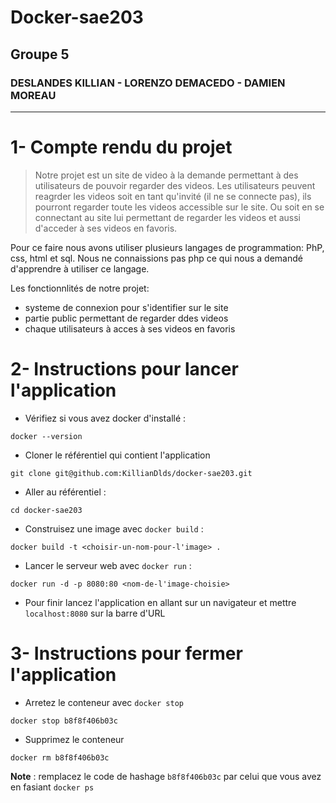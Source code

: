 # Docker-sae203
## Groupe 5
### DESLANDES KILLIAN - LORENZO DEMACEDO - DAMIEN MOREAU
------------------------------------------------------

# 1- Compte rendu du projet 

> Notre projet est un site de video à la demande permettant à des utilisateurs de pouvoir regarder des videos. Les utilisateurs peuvent reagrder les videos soit en tant qu'invité (il ne se connecte pas), ils pourront regarder toute les videos accessible sur le site. Ou soit en se connectant au site lui permettant de regarder les videos et aussi d'acceder à ses videos en favoris.

Pour ce faire nous avons utiliser plusieurs langages de programmation: PhP, css, html et sql.
Nous ne connaissions pas php ce qui nous a demandé d'apprendre à utiliser ce langage.

Les fonctionnlités de notre projet:
- systeme de connexion pour s'identifier sur le site
- partie public permettant de regarder ddes videos
- chaque utilisateurs à acces à ses videos en favoris 


# 2- Instructions pour lancer l'application

- Vérifiez si vous avez docker d'installé :

```shell
docker --version
```

- Cloner le référentiel qui contient l'application

```shell
git clone git@github.com:KillianDlds/docker-sae203.git
```

- Aller au référentiel :

```shell
cd docker-sae203
```

- Construisez une image avec ```docker build``` : 

```shell
docker build -t <choisir-un-nom-pour-l'image> .
```

- Lancer le serveur web avec ```docker run``` :

```shell
docker run -d -p 8080:80 <nom-de-l'image-choisie>
```

- Pour finir lancez l'application en allant sur un navigateur et mettre ```localhost:8080``` sur la barre d'URL


# 3- Instructions pour fermer l'application

- Arretez le conteneur avec ```docker stop```

```shell
docker stop b8f8f406b03c
```

- Supprimez le conteneur 

```shell
docker rm b8f8f406b03c
```

**Note** : remplacez le code de hashage ```b8f8f406b03c``` par celui que vous avez en fasiant ```docker ps```



